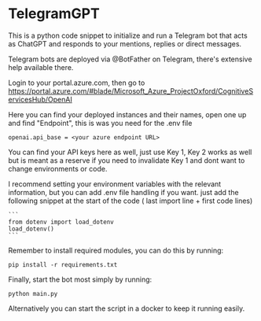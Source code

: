 ﻿# TelegramGPT

This is a python code snippet to initialize and run a Telegram bot that acts as ChatGPT and responds to your mentions, replies or direct messages.

Telegram bots are deployed via @BotFather on Telegram, there's extensive help available there.

Login to your portal.azure.com, then go to https://portal.azure.com/#blade/Microsoft_Azure_ProjectOxford/CognitiveServicesHub/OpenAI

Here you can find your deployed instances and their names, open one up and find "Endpoint", this is was you need for the .env file

``
openai.api_base = <your azure endpoint URL>
``

You can find your API keys here as well, just use Key 1, Key 2 works as well but is meant as a reserve if you need to invalidate Key 1 and dont want to change environments or code.

I recommend setting your environment variables with the relevant information, but you can add .env file handling if you want. just add the following snippet at the start of the code ( last import line + first code lines)

    ```
    from dotenv import load_dotenv
    load_dotenv()
    ```

Remember to install required modules, you can do this by running:

```
pip install -r requirements.txt
```

Finally, start the bot most simply by running:

```
python main.py
```

Alternatively you can start the script in a docker to keep it running easily.
